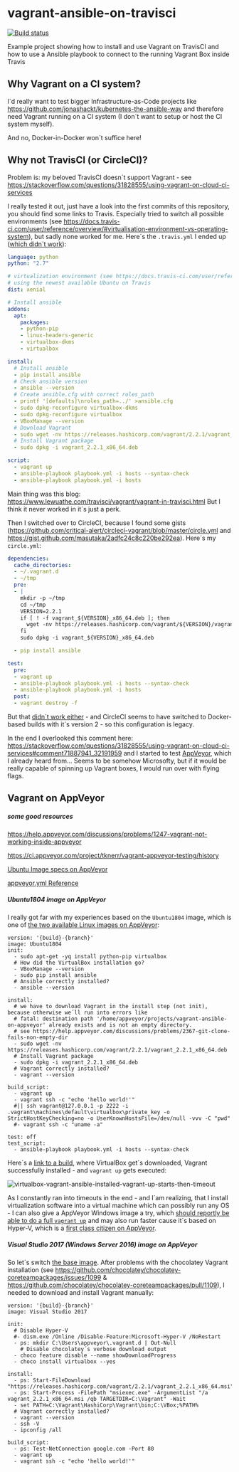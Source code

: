# vagrant-ansible-on-travisci

[![Build status](https://ci.appveyor.com/api/projects/status/i7865icuuhd6457s?svg=true)](https://ci.appveyor.com/project/jonashackt/vagrant-ansible-on-appveyor)

Example project showing how to install and use Vagrant on TravisCI and how to use a Ansible playbook to connect to the running Vagrant Box inside Travis


## Why Vagrant on a CI system?

I´d really want to test bigger Infrastructure-as-Code projects like https://github.com/jonashackt/kubernetes-the-ansible-way and therefore need Vagrant running on a CI system (I don´t want to setup or host the CI system myself).

And no, Docker-in-Docker won´t suffice here!

## Why not TravisCI (or CircleCI)?

Problem is: my beloved TravisCI doesn´t support Vagrant - see https://stackoverflow.com/questions/31828555/using-vagrant-on-cloud-ci-services

I really tested it out, just have a look into the first commits of this repository, you should find some links to Travis. Especially tried to switch all possible environments (see https://docs.travis-ci.com/user/reference/overview/#virtualisation-environment-vs-operating-system), but sadly none worked for me. Here´s the `.travis.yml` I ended up ([which didn´t work](https://travis-ci.org/jonashackt/vagrant-ansible-on-travisci/builds/456418110)):

```yaml
language: python
python: "2.7"

# virtualization environment (see https://docs.travis-ci.com/user/reference/overview/#virtualisation-environment-vs-operating-system)
# using the newest available Ubuntu on Travis
dist: xenial

# Install ansible
addons:
  apt:
    packages:
    - python-pip
    - linux-headers-generic
    - virtualbox-dkms
    - virtualbox

install:
  # Install ansible
  - pip install ansible
  # Check ansible version
  - ansible --version
  # Create ansible.cfg with correct roles_path
  - printf '[defaults]\nroles_path=../' >ansible.cfg
  - sudo dpkg-reconfigure virtualbox-dkms
  - sudo dpkg-reconfigure virtualbox
  - VBoxManage --version
  # Download Vagrant
  - sudo wget -nv https://releases.hashicorp.com/vagrant/2.2.1/vagrant_2.2.1_x86_64.deb
  # Install Vagrant package
  - sudo dpkg -i vagrant_2.2.1_x86_64.deb

script:
  - vagrant up
  - ansible-playbook playbook.yml -i hosts --syntax-check
  - ansible-playbook playbook.yml -i hosts

``` 
 
Main thing was this blog: https://www.lewuathe.com/travisci/vagrant/vagrant-in-travisci.html But I think it never worked in it´s just a perk.

Then I switched over to CircleCI, because I found some gists (https://github.com/critical-alert/circleci-vagrant/blob/master/circle.yml and https://gist.github.com/masutaka/2adfc24c8c220be292ea). Here´s my `circle.yml`:

```yaml
dependencies:
  cache_directories:
  - ~/.vagrant.d
  - ~/tmp
  pre:
  - |
    mkdir -p ~/tmp
    cd ~/tmp
    VERSION=2.2.1
    if [ ! -f vagrant_${VERSION}_x86_64.deb ]; then
      wget -nv https://releases.hashicorp.com/vagrant/${VERSION}/vagrant_${VERSION}_x86_64.deb
    fi
    sudo dpkg -i vagrant_${VERSION}_x86_64.deb

  - pip install ansible

test:
  pre:
  - vagrant up
  - ansible-playbook playbook.yml -i hosts --syntax-check
  - ansible-playbook playbook.yml -i hosts
  post:
  - vagrant destroy -f

```

But that [didn´t work either](https://circleci.com/gh/jonashackt/vagrant-ansible-on-travisci/1) - and CircleCI seems to have switched to Docker-based builds with it´s version 2 - so this configuration is legacy.

In the end I overlooked this comment here: https://stackoverflow.com/questions/31828555/using-vagrant-on-cloud-ci-services#comment71887941_32191959 and I started to test [AppVeyor](https://www.appveyor.com/), which I already heard from... Seems to be somehow Microsofty, but if it would be really capable of spinning up Vagrant boxes, I would run over with flying flags.


## Vagrant on AppVeyor

##### some good resources

https://help.appveyor.com/discussions/problems/1247-vagrant-not-working-inside-appveyor

https://ci.appveyor.com/project/tknerr/vagrant-appveyor-testing/history

[Ubuntu Image specs on AppVeyor](https://www.appveyor.com/docs/linux-images-software/)

[appveyor.yml Reference](https://www.appveyor.com/docs/appveyor-yml/)


##### Ubuntu1804 image on AppVeyor

I really got far with my experiences based on the `Ubuntu1804` image, which is one of [the two available Linux images on AppVeyor](https://www.appveyor.com/docs/linux-images-software/):

```
version: '{build}-{branch}'
image: Ubuntu1804
init:
  - sudo apt-get -yq install python-pip virtualbox
  # How did the VirtualBox installation go?
  - VBoxManage --version
  - sudo pip install ansible
  # Ansible correctly installed?
  - ansible --version

install:
  # we have to download Vagrant in the install step (not init), because otherwise we´ll run into errors like
  # fatal: destination path '/home/appveyor/projects/vagrant-ansible-on-appveyor' already exists and is not an empty directory.
  # see https://help.appveyor.com/discussions/problems/2367-git-clone-fails-non-empty-dir
  - sudo wget -nv https://releases.hashicorp.com/vagrant/2.2.1/vagrant_2.2.1_x86_64.deb
  # Install Vagrant package
  - sudo dpkg -i vagrant_2.2.1_x86_64.deb
  # Vagrant correctly installed?
  - vagrant --version

build_script:
  - vagrant up
  - vagrant ssh -c "echo 'hello world!'"
  #|| ssh vagrant@127.0.0.1 -p 2222 -i .vagrant\machines\default\virtualbox\private_key -o StrictHostKeyChecking=no -o UserKnownHostsFile=/dev/null -vvv -C "pwd"
  #- vagrant ssh -c "uname -a"

test: off
test_script:
  - ansible-playbook playbook.yml -i hosts --syntax-check
```

Here´s a [link to a build](https://ci.appveyor.com/project/jonashackt/vagrant-ansible-on-appveyor/builds/20389334), where VirtualBox get´s downloaded, Vagrant successfully installed - and `vagrant up` gets executed:

![virtualbox-vagrant-ansible-installed-vagrant-up-starts-then-timeout](screenshots/virtualbox-vagrant-ansible-installed-vagrant-up-starts-then-timeout.png)

As I constantly ran into timeouts in the end - and I´am realizing, that I install virtualization software into a virtual machine which can possibly run any OS - I can also give a AppVeyor Windows image a try, which [should reportly be able to do a full `vagrant up`](https://help.appveyor.com/discussions/problems/1247-vagrant-not-working-inside-appveyor) and may also run faster cause it´s based on Hyper-V, which is a [first class citizen on AppVeyor](https://www.appveyor.com/docs/build-environment/#hyper-v).


##### Visual Studio 2017 (Windows Server 2016) image on AppVeyor

So let´s switch [the base image](https://www.appveyor.com/docs/build-environment/#build-worker-images). After problems with the chocolatey Vagrant installation (see https://github.com/chocolatey/chocolatey-coreteampackages/issues/1099 & https://github.com/chocolatey/chocolatey-coreteampackages/pull/1109), I needed to download and install Vagrant manually:

```
version: '{build}-{branch}'
image: Visual Studio 2017

init:
  # Disable Hyper-V
  #- dism.exe /Online /Disable-Feature:Microsoft-Hyper-V /NoRestart
  - ps: mkdir C:\Users\appveyor\.vagrant.d | Out-Null
    # Disable chocolatey´s verbose download output
  - choco feature disable --name showDownloadProgress
  - choco install virtualbox --yes

install:
  - ps: Start-FileDownload "https://releases.hashicorp.com/vagrant/2.2.1/vagrant_2.2.1_x86_64.msi"
  - ps: Start-Process -FilePath "msiexec.exe" -ArgumentList "/a vagrant_2.2.1_x86_64.msi /qb TARGETDIR=C:\Vagrant" -Wait
  - set PATH=C:\Vagrant\HashiCorp\Vagrant\bin;C:\VBox;%PATH%
  # Vagrant correctly installed?
  - vagrant --version
  - ssh -V
  - ipconfig /all

build_script:
  - ps: Test-NetConnection google.com -Port 80
  - vagrant up
  - vagrant ssh -c "echo 'hello world!'"
```


